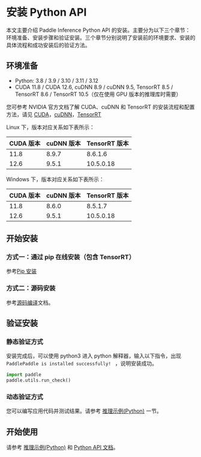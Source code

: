 # 安装 Python API

本文主要介绍 Paddle Inference Python API 的安装。主要分为以下三个章节：环境准备、安装步骤和验证安装。三个章节分别说明了安装前的环境要求、安装的具体流程和成功安装后的验证方法。

## 环境准备

- Python: 3.8 / 3.9 / 3.10 / 3.11 / 3.12
- CUDA 11.8 / CUDA 12.6, cuDNN 8.9 / cuDNN 9.5, TensorRT 8.5 /  TensorRT 8.6 /  TensorRT 10.5（仅在使用 GPU 版本的推理库时需要）

您可参考 NVIDIA 官方文档了解 CUDA、cuDNN 和 TensorRT 的安装流程和配置方法，请见 [CUDA](https://docs.nvidia.com/cuda/cuda-installation-guide-linux/)，[cuDNN](https://docs.nvidia.com/deeplearning/sdk/cudnn-install/)，[TensorRT](https://developer.nvidia.com/tensorrt)


Linux 下，版本对应关系如下表所示：

|CUDA 版本|cuDNN 版本| TensorRT 版本|
|---|---|---|
|11.8|8.9.7|8.6.1.6|
|12.6|9.5.1|10.5.0.18|

Windows 下，版本对应关系如下表所示：

|CUDA 版本|cuDNN 版本| TensorRT 版本|
|---|---|---|
|11.8|8.6.0|8.5.1.7|
|12.6|9.5.1|10.5.0.18|

## 开始安装

### 方式一：通过 pip 在线安装（包含 TensorRT）

参考[Pip 安装](https://www.paddlepaddle.org.cn/documentation/docs/zh/install/pip/frompip.html)

### 方式二：源码安装

参考[源码编译](./compile/index_compile.html)文档。

## 验证安装

### 静态验证方式

安装完成后，可以使用 python3 进入 python 解释器，输入以下指令，出现 `PaddlePaddle is installed successfully! ` ，说明安装成功。

```python
import paddle
paddle.utils.run_check()
```

### 动态验证方式

您可以编写应用代码并测试结果。请参考 [推理示例(Python)](../quick_start/python_demo.md) 一节。


## 开始使用

请参考 [推理示例(Python)](../quick_start/python_demo.md) 和 [Python API 文档](../../api_reference/python_api_doc/python_api_index.html)。
